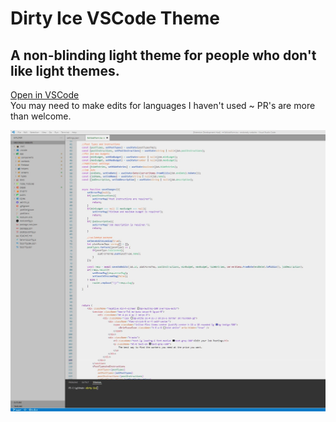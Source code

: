 
# Dirty Ice VSCode Theme

## A non-blinding light theme for people who don't like light themes.
[Open in VSCode](https://marketplace.visualstudio.com/items?itemName=augustkimo.dirty-ice)   
You may need to make edits for languages I haven't used ~ PR's are more than welcome.

![Screenshot](https://raw.githubusercontent.com/augustkimo/Dirty-Ice/main/dirty-ice-screen.jpg)

